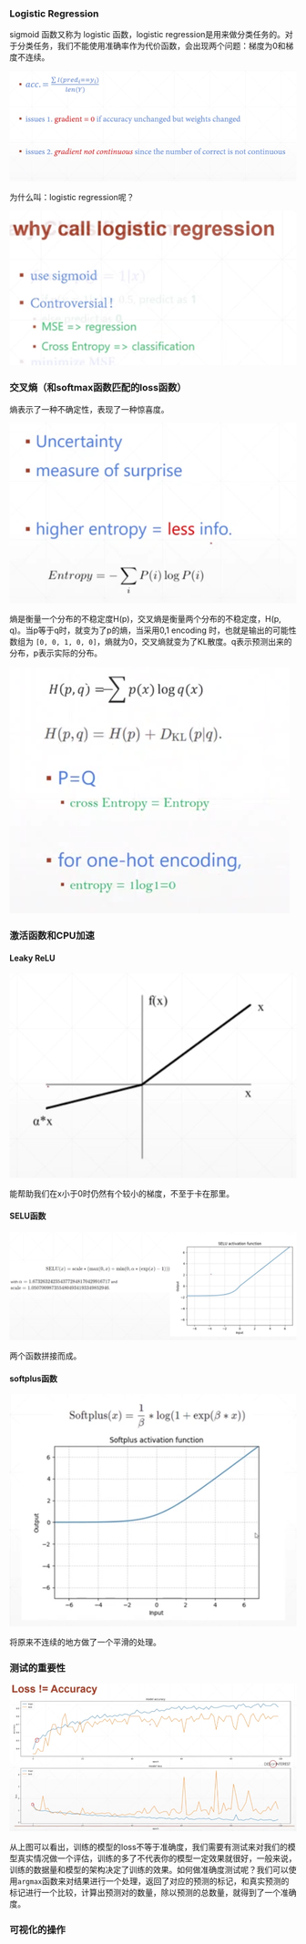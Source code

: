 ### Logistic Regression

sigmoid 函数又称为 logistic 函数，logistic regression是用来做分类任务的。对于分类任务，我们不能使用准确率作为代价函数，会出现两个问题：梯度为0和梯度不连续。

![](../images/38.png)

为什么叫：logistic regression呢？

![](../images/39.png)

### 交叉熵（和softmax函数匹配的loss函数）

熵表示了一种不确定性，表现了一种惊喜度。

![](../images/40.png)

熵是衡量一个分布的不稳定度H(p)，交叉熵是衡量两个分布的不稳定度，H(p, q)。当p等于q时，就变为了p的熵，当采用0,1 encoding 时，也就是输出的可能性数组为 `[0, 0, 1, 0, 0]`，熵就为0，交叉熵就变为了KL散度。q表示预测出来的分布，p表示实际的分布。

![](../images/41.png)

### 激活函数和CPU加速

#### Leaky ReLU

![](../images/42.png)

能帮助我们在x小于0时仍然有个较小的梯度，不至于卡在那里。

#### SELU函数

![](../images/43.png)

两个函数拼接而成。

#### softplus函数

![](../images/44.png)

将原来不连续的地方做了一个平滑的处理。

### 测试的重要性

![](../images/45.png)

从上图可以看出，训练的模型的loss不等于准确度，我们需要有测试来对我们的模型真实情况做一个评估，训练的多了不代表你的模型一定效果就很好，一般来说，训练的数据量和模型的架构决定了训练的效果。如何做准确度测试呢？我们可以使用`argmax`函数来对结果进行一个处理，返回了对应的预测的标记，和真实预测的标记进行一个比较，计算出预测对的数量，除以预测的总数量，就得到了一个准确度。

### 可视化的操作

